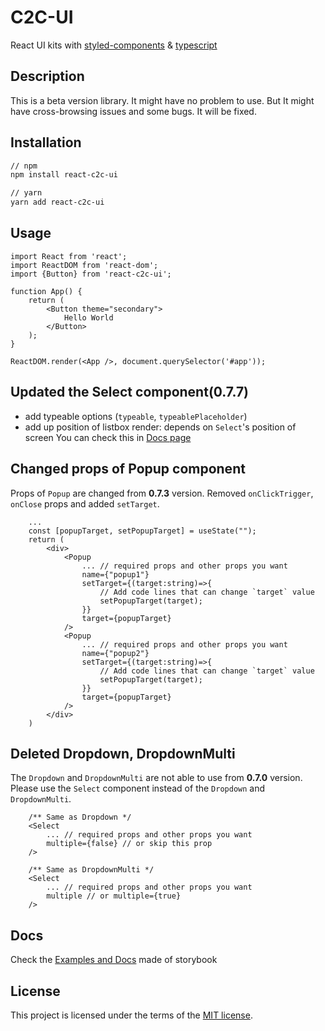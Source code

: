 # C2C-UI
React UI kits with [styled-components](https://styled-components.com/) & [typescript](https://www.typescriptlang.org/)

## Description
This is a beta version library. It might have no problem to use. But It might have cross-browsing issues and some bugs. It will be fixed.

## Installation
```sh
// npm
npm install react-c2c-ui

// yarn
yarn add react-c2c-ui
```

## Usage
```tsx
import React from 'react';
import ReactDOM from 'react-dom';
import {Button} from 'react-c2c-ui';

function App() {
    return (
        <Button theme="secondary">
            Hello World
        </Button>
    );
}

ReactDOM.render(<App />, document.querySelector('#app'));
```

## Updated the Select component(0.7.7)
- add typeable options (`typeable`, `typeablePlaceholder`)
- add up position of listbox render: depends on `Select`'s position of screen
You can check this in [Docs page](https://c2c-ui.netlify.com/)

## Changed props of Popup component
Props of `Popup` are changed from **0.7.3** version.
Removed `onClickTrigger`, `onClose` props and added `setTarget`.
```tsx
    ...
    const [popupTarget, setPopupTarget] = useState("");
    return (
        <div>
            <Popup 
                ... // required props and other props you want
                name={"popup1"}
                setTarget={(target:string)=>{
                    // Add code lines that can change `target` value
                    setPopupTarget(target);
                }}
                target={popupTarget}
            />
            <Popup 
                ... // required props and other props you want
                name={"popup2"}
                setTarget={(target:string)=>{
                    // Add code lines that can change `target` value
                    setPopupTarget(target);
                }}
                target={popupTarget}
            />
        </div>
    )
```

## Deleted Dropdown, DropdownMulti
The `Dropdown` and `DropdownMulti` are not able to use from **0.7.0** version.
Please use the `Select` component instead of the `Dropdown` and `DropdownMulti`.
```tsx
    /** Same as Dropdown */ 
    <Select 
        ... // required props and other props you want
        multiple={false} // or skip this prop
    />
    
    /** Same as DropdownMulti */ 
    <Select 
        ... // required props and other props you want
        multiple // or multiple={true}
    />
```

## Docs
Check the [Examples and Docs](https://c2c-ui.netlify.com/) made of storybook

## License
This project is licensed under the terms of the
[MIT license](https://github.com/cha-yh/C2C-UI/blob/master/LICENSE.md).
